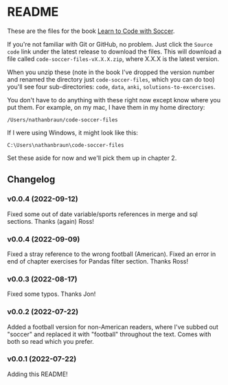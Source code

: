 # README
These are the files for the book [Learn to Code with Soccer](https://codewithsoccer.com).

If you're not familiar with Git or GitHub, no problem. Just click the `Source
code` link under the latest release to download the files.  This will download
a file called `code-soccer-files-vX.X.X.zip`, where X.X.X is the latest
version.

When you unzip these (note in the book I've dropped the version number and
renamed the directory just `code-soccer-files`, which you can do too)
you'll see four sub-directories: `code`, `data`, `anki`,
`solutions-to-excercises`.

You don't have to do anything with these right now except know where you put
them. For example, on my mac, I have them in my home directory:

`/Users/nathanbraun/code-soccer-files`

If I were using Windows, it might look like this:

`C:\Users\nathanbraun\code-soccer-files`

Set these aside for now and we'll pick them up in chapter 2.

## Changelog
### v0.0.4 (2022-09-12)
Fixed some out of date variable/sports references in merge and sql sections.
Thanks (again) Ross!

### v0.0.4 (2022-09-09)
Fixed a stray reference to the wrong football (American). Fixed an error in end
of chapter exercises for Pandas filter section. Thanks Ross!

### v0.0.3 (2022-08-17)
Fixed some typos. Thanks Jon!

### v0.0.2 (2022-07-22)
Added a football version for non-American readers, where I've subbed out
"soccer" and replaced it with "football" throughout the text. Comes with both
so read which you prefer.

### v0.0.1 (2022-07-22)
Adding this README!
